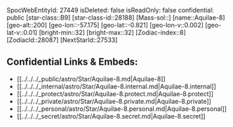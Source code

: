 ﻿---
location: [-0.821,57.175,200]
type: Star
tags:
- astro/Star

---
SpocWebEntityId: 27449
isDeleted: false
isReadOnly: false
confidential: public
[star-class::B9]
[star-class-id::28188]
[Mass-sol::]
[name::Aquilae-8]
[geo-alt::200]
[geo-lon::-57.175]
[geo-lat::-0.821]
[geo-lon-v::0.002]
[geo-lat-v::0.01]
[bright-min::32]
[bright-max::32]
[Zodiac-index::8]
[ZodiacId::28087]
[NextStarId::27533]



## Confidential Links & Embeds: 
- [[../../../_public/astro/Star/Aquilae-8.md|Aquilae-8]] 
- [[../../../_internal/astro/Star/Aquilae-8.internal.md|Aquilae-8.internal]] 
- [[../../../_protect/astro/Star/Aquilae-8.protect.md|Aquilae-8.protect]] 
- [[../../../_private/astro/Star/Aquilae-8.private.md|Aquilae-8.private]] 
- [[../../../_personal/astro/Star/Aquilae-8.personal.md|Aquilae-8.personal]] 
- [[../../../_secret/astro/Star/Aquilae-8.secret.md|Aquilae-8.secret]]


